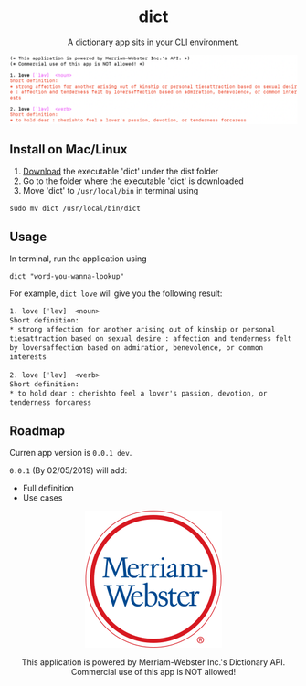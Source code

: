 <div align="center">

# dict 

A dictionary app sits in your CLI environment.


![](https://github.com/jiaowoshabi/dict/blob/master/snapshot.png)

</div>

## Install on Mac/Linux

1. [Download](https://github.com/jiaowoshabi/dict/blob/master/dist/dict) the executable 'dict' under the dist folder
2. Go to the folder where the executable 'dict' is downloaded
3. Move 'dict' to `/usr/local/bin` in terminal using

```
sudo mv dict /usr/local/bin/dict
```

## Usage

In terminal, run the application using 

```
dict "word-you-wanna-lookup"
```

For example, `dict love` will give you the following result:

```
1. love	[ˈləv]	<noun>
Short definition: 
* strong affection for another arising out of kinship or personal tiesattraction based on sexual desire : affection and tenderness felt by loversaffection based on admiration, benevolence, or common interests

2. love	[ˈləv]	<verb>
Short definition: 
* to hold dear : cherishto feel a lover's passion, devotion, or tenderness forcaress
``` 

## Roadmap

Curren app version is `0.0.1 dev`.

`0.0.1` (By 02/05/2019) will add:

* Full definition
* Use cases



<div align="center">

![](https://github.com/jiaowoshabi/dict/blob/master/MWLogo_LightBG_120x120_2x.png) 

This application is powered by Merriam-Webster Inc.'s Dictionary API. Commercial use of this app is NOT allowed!

</div>